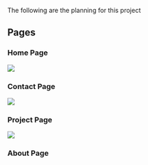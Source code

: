 The following are the planning for this project

## Pages

### Home Page
<img src="https://drive.google.com/file/d/1Uf7R4HBn5oA-q4XQAJcRClxR7hgZmg3g/view?usp=sharing">

### Contact Page
<img src="https://drive.google.com/file/d/1Bu0MeUulKUx9TqfgXabgKVcnGCJy9PcI/view?usp=sharing">

### Project Page
<img src="https://drive.google.com/file/d/1vB-k_pN8hHjT6l0oQDi5VsFSIVMYUizZ/view?usp=sharing">

### About Page
